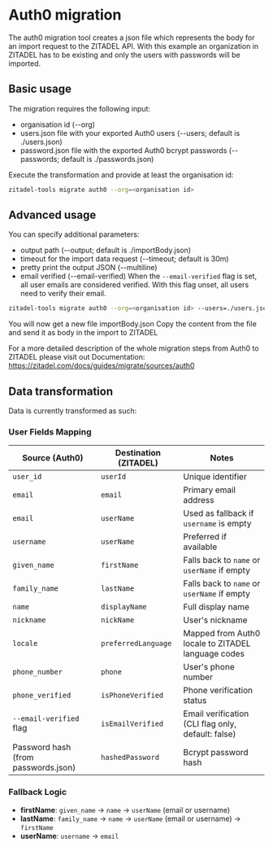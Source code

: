 # Auth0 migration

The auth0 migration tool creates a json file which represents the body for an import request to the ZITADEL API.
With this example an organization in ZITADEL has to be existing and only the users with passwords will be imported.

## Basic usage

The migration requires the following input:
 - organisation id (--org)
 - users.json file with your exported Auth0 users (--users; default is ./users.json)
 - password.json file with the exported Auth0 bcrypt passwords (--passwords; default is ./passwords.json)

Execute the transformation and provide at least the organisation id:
```bash
zitadel-tools migrate auth0 --org=<organisation id>
```

## Advanced usage

You can specify additional parameters:
 - output path (--output; default is ./importBody.json)
 - timeout for the import data request (--timeout; default is 30m)
 - pretty print the output JSON (--multiline)
 - email verified (--email-verified) When the `--email-verified` flag is set, all user emails are considered verified. With this flag unset, all users need to verify their email. 

```bash
zitadel-tools migrate auth0 --org=<organisation id> --users=./users.json --passwords=./passwords.json --output=./importBody.json --timeout=1h --multiline --email-verified
```

You will now get a new file importBody.json
Copy the content from the file and send it as body in the import to ZITADEL

For a more detailed description of the whole migration steps from Auth0 to ZITADEL please visit out Documentation:
https://zitadel.com/docs/guides/migrate/sources/auth0

## Data transformation

Data is currently transformed as such:

### User Fields Mapping

| Source (Auth0)              | Destination (ZITADEL)     | Notes |
| --------------------------- | ------------------------- | ----- |
| `user_id`                   | `userId`                  | Unique identifier |
| `email`                     | `email`                   | Primary email address |
| `email`                     | `userName`                | Used as fallback if `username` is empty |
| `username`                  | `userName`                | Preferred if available |
| `given_name`                | `firstName`               | Falls back to `name` or `userName` if empty |
| `family_name`               | `lastName`                | Falls back to `name` or `userName` if empty |
| `name`                      | `displayName`             | Full display name |
| `nickname`                  | `nickName`                | User's nickname |
| `locale`                    | `preferredLanguage`       | Mapped from Auth0 locale to ZITADEL language codes |
| `phone_number`              | `phone`                   | User's phone number |
| `phone_verified`            | `isPhoneVerified`         | Phone verification status |
| `--email-verified` flag     | `isEmailVerified`         | Email verification (CLI flag only, default: false) |
| Password hash (from passwords.json) | `hashedPassword` | Bcrypt password hash |

### Fallback Logic

- **firstName**: `given_name` → `name` → `userName` (email or username)
- **lastName**: `family_name` → `name` → `userName` (email or username) → `firstName`
- **userName**: `username` → `email`
